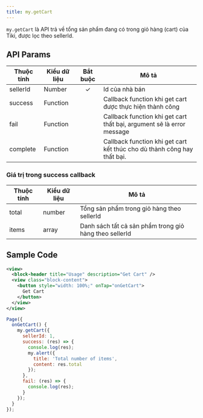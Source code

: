 ```yaml
---
title: my.getCart
---
```


`my.getCart` là API trả về tổng sản phẩm đang có trong giỏ hàng (cart) của Tiki, được lọc theo sellerId.

## API Params

| Thuộc tính | Kiểu dữ liệu | Bắt buộc | Mô tả                                                                   |
| ---------- | ------------ | :------: | ----------------------------------------------------------------------- |
| sellerId   | Number       |    ✓     | Id của nhà bán                                                          |
| success    | Function     |          | Callback function khi get cart được thực hiện thành công                |
| fail       | Function     |          | Callback function khi get cart thất bại, argument sẽ là error message   |
| complete   | Function     |          | Callback function khi get cart kết thúc cho dù thành công hay thất bại. |

### Giá trị trong success callback

| Thuộc tính | Kiểu dữ liệu | Mô tả                                                  |
| ---------- | ------------ | ------------------------------------------------------ |
| total      | number       | Tổng sản phẩm trong giỏ hàng theo sellerId             |
| items      | array        | Danh sách tất cả sản phẩm trong giỏ hàng theo sellerId |

## Sample Code

```xml title=index.txml
<view>
  <block-header title="Usage" description="Get Cart" />
  <view class="block-content">
    <button style="width: 100%;" onTap="onGetCart">
      Get Cart
    </button>
  </view>
</view>
```

```js title=index.js
Page({
  onGetCart() {
    my.getCart({
      sellerId: 1,
      success: (res) => {
        console.log(res);
        my.alert({
          title: 'Total number of items',
          content: res.total
        });
      },
      fail: (res) => {
        console.log(res);
      }
    });
  }
});
```
